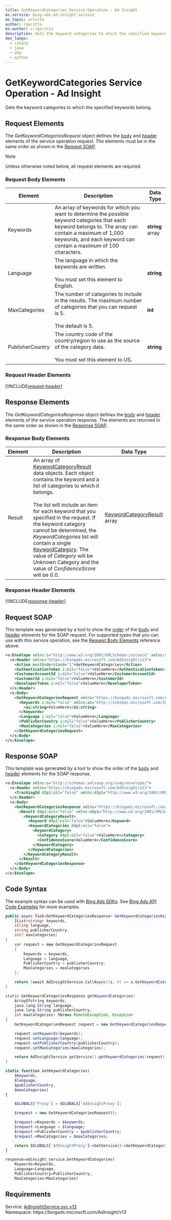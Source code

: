 ```yaml
---
title: GetKeywordCategories Service Operation - Ad Insight
ms.service: bing-ads-ad-insight-service
ms.topic: article
author: rgaritta
ms.author: v-rgaritta
description: Gets the keyword categories to which the specified keywords belong.
dev_langs: 
  - csharp
  - java
  - php
  - python
---
```

# GetKeywordCategories Service Operation - Ad Insight
Gets the keyword categories to which the specified keywords belong.

## <a name="request"></a>Request Elements
The *GetKeywordCategoriesRequest* object defines the [body](#request-body) and [header](#request-header) elements of the service operation request. The elements must be in the same order as shown in the [Request SOAP](#request-soap). 

> [!NOTE]
> Unless otherwise noted below, all request elements are required.

### <a name="request-body"></a>Request Body Elements

|Element|Description|Data Type|
|-----------|---------------|-------------|
|<a name="keywords"></a>Keywords|An array of keywords for which you want to determine the possible keyword categories that each keyword belongs to. The array can contain a maximum of 1,000 keywords, and each keyword can contain a maximum of 100 characters.|**string** array|
|<a name="language"></a>Language|The language in which the keywords are written.<br/><br/>You must set this element to English.|**string**|
|<a name="maxcategories"></a>MaxCategories|The number of categories to include in the results. The maximum number of categories that you can request is 5.<br/><br/>The default is 5.|**int**|
|<a name="publishercountry"></a>PublisherCountry|The country code of the country/region to use as the source of the category data.<br/><br/>You must set this element to US.|**string**|

### <a name="request-header"></a>Request Header Elements
[!INCLUDE[request-header](./includes/request-header.md)]

## <a name="response"></a>Response Elements
The *GetKeywordCategoriesResponse* object defines the [body](#response-body) and [header](#response-header) elements of the service operation response. The elements are returned in the same order as shown in the [Response SOAP](#response-soap).

### <a name="response-body"></a>Response Body Elements

|Element|Description|Data Type|
|-----------|---------------|-------------|
|<a name="result"></a>Result|An array of [KeywordCategoryResult](keywordcategoryresult.md) data objects. Each object contains the keyword and a list of categories to which it belongs.<br/><br/>The list will include an item for each keyword that you specified in the request. If the keyword category cannot be determined, the *KeywordCategories* list will contain a single [KeywordCategory](keywordcategory.md). The value of *Category* will be Unknown Category and the value of *ConfidenceScore* will be 0.0.|[KeywordCategoryResult](keywordcategoryresult.md) array|

### <a name="response-header"></a>Response Header Elements
[!INCLUDE[response-header](./includes/response-header.md)]

## <a name="request-soap"></a>Request SOAP
This template was generated by a tool to show the [order](../guides/services-protocol.md#element-order) of the [body](#request-body) and [header](#request-header) elements for the SOAP request. For supported types that you can use with this service operation, see the [Request Body Elements](#request-body) reference above.

```xml
<s:Envelope xmlns:i="http://www.w3.org/2001/XMLSchema-instance" xmlns:s="http://schemas.xmlsoap.org/soap/envelope/">
  <s:Header xmlns="https://bingads.microsoft.com/AdInsight/v13">
    <Action mustUnderstand="1">GetKeywordCategories</Action>
    <AuthenticationToken i:nil="false">ValueHere</AuthenticationToken>
    <CustomerAccountId i:nil="false">ValueHere</CustomerAccountId>
    <CustomerId i:nil="false">ValueHere</CustomerId>
    <DeveloperToken i:nil="false">ValueHere</DeveloperToken>
  </s:Header>
  <s:Body>
    <GetKeywordCategoriesRequest xmlns="https://bingads.microsoft.com/AdInsight/v13">
      <Keywords i:nil="false" xmlns:a1="http://schemas.microsoft.com/2003/10/Serialization/Arrays">
        <a1:string>ValueHere</a1:string>
      </Keywords>
      <Language i:nil="false">ValueHere</Language>
      <PublisherCountry i:nil="false">ValueHere</PublisherCountry>
      <MaxCategories i:nil="false">ValueHere</MaxCategories>
    </GetKeywordCategoriesRequest>
  </s:Body>
</s:Envelope>
```

## <a name="response-soap"></a>Response SOAP
This template was generated by a tool to show the order of the [body](#response-body) and [header](#response-header) elements for the SOAP response.

```xml
<s:Envelope xmlns:s="http://schemas.xmlsoap.org/soap/envelope/">
  <s:Header xmlns="https://bingads.microsoft.com/AdInsight/v13">
    <TrackingId d3p1:nil="false" xmlns:d3p1="http://www.w3.org/2001/XMLSchema-instance">ValueHere</TrackingId>
  </s:Header>
  <s:Body>
    <GetKeywordCategoriesResponse xmlns="https://bingads.microsoft.com/AdInsight/v13">
      <Result d4p1:nil="false" xmlns:d4p1="http://www.w3.org/2001/XMLSchema-instance">
        <KeywordCategoryResult>
          <Keyword d4p1:nil="false">ValueHere</Keyword>
          <KeywordCategories d4p1:nil="false">
            <KeywordCategory>
              <Category d4p1:nil="false">ValueHere</Category>
              <ConfidenceScore>ValueHere</ConfidenceScore>
            </KeywordCategory>
          </KeywordCategories>
        </KeywordCategoryResult>
      </Result>
    </GetKeywordCategoriesResponse>
  </s:Body>
</s:Envelope>
```

## <a name="example"></a>Code Syntax
The example syntax can be used with [Bing Ads SDKs](../guides/client-libraries.md). See [Bing Ads API Code Examples](../guides/code-examples.md) for more examples.
```csharp
public async Task<GetKeywordCategoriesResponse> GetKeywordCategoriesAsync(
	IList<string> keywords,
	string language,
	string publisherCountry,
	int? maxCategories)
{
	var request = new GetKeywordCategoriesRequest
	{
		Keywords = keywords,
		Language = language,
		PublisherCountry = publisherCountry,
		MaxCategories = maxCategories
	};

	return (await AdInsightService.CallAsync((s, r) => s.GetKeywordCategoriesAsync(r), request));
}
```
```java
static GetKeywordCategoriesResponse getKeywordCategories(
	ArrayOfstring keywords,
	java.lang.String language,
	java.lang.String publisherCountry,
	int maxCategories) throws RemoteException, Exception
{
	GetKeywordCategoriesRequest request = new GetKeywordCategoriesRequest();

	request.setKeywords(keywords);
	request.setLanguage(language);
	request.setPublisherCountry(publisherCountry);
	request.setMaxCategories(maxCategories);

	return AdInsightService.getService().getKeywordCategories(request);
}
```
```php
static function GetKeywordCategories(
	$keywords,
	$language,
	$publisherCountry,
	$maxCategories)
{

	$GLOBALS['Proxy'] = $GLOBALS['AdInsightProxy'];

	$request = new GetKeywordCategoriesRequest();

	$request->Keywords = $keywords;
	$request->Language = $language;
	$request->PublisherCountry = $publisherCountry;
	$request->MaxCategories = $maxCategories;

	return $GLOBALS['AdInsightProxy']->GetService()->GetKeywordCategories($request);
}
```
```python
response=adinsight_service.GetKeywordCategories(
	Keywords=Keywords,
	Language=Language,
	PublisherCountry=PublisherCountry,
	MaxCategories=MaxCategories)
```

## Requirements
Service: [AdInsightService.svc v13](https://adinsight.api.bingads.microsoft.com/Api/Advertiser/AdInsight/v13/AdInsightService.svc)  
Namespace: https\://bingads.microsoft.com/AdInsight/v13  

